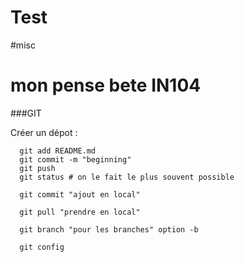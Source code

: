 # Test

#misc
# mon pense bete IN104
###GIT

Créer un dépot :

      git add README.md
      git commit -m "beginning"
      git push
      git status # on le fait le plus souvent possible

      git commit "ajout en local"

      git pull "prendre en local"

      git branch "pour les branches" option -b

      git config
